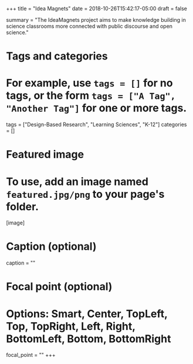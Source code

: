 +++
title = "Idea Magnets"
date = 2018-10-26T15:42:17-05:00
draft = false

summary = "The IdeaMagnets project aims to make knowledge building in science classrooms more connected with public discourse and open science."

# Tags and categories
# For example, use `tags = []` for no tags, or the form `tags = ["A Tag", "Another Tag"]` for one or more tags.
tags = ["Design-Based Research", "Learning Sciences", "K-12"]
categories = []

# Featured image
# To use, add an image named `featured.jpg/png` to your page's folder. 
[image]
  # Caption (optional)
  caption = ""

  # Focal point (optional)
  # Options: Smart, Center, TopLeft, Top, TopRight, Left, Right, BottomLeft, Bottom, BottomRight
  focal_point = ""
+++
